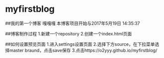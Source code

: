 # myfirstblog

##我的第一个博客
嘎嘎嘎
本博客项目开始与2017年5月19日 14:35:37

##博客制作过程
1.新建一个repository
2.创建一个index.html页面

##如何设置预览页面
1.进入settings设置页面
2.选择下方source，在下拉菜单选择master braund，点击save保存
3.点击https://o2yyy.github.io/myfirstblog/
